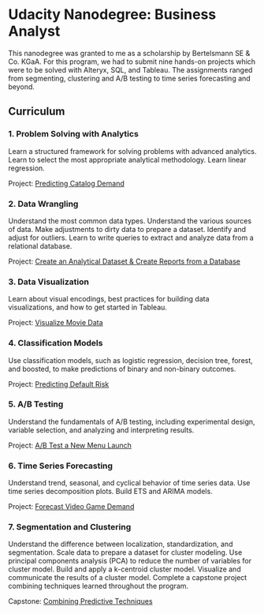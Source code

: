 # Udacity Nanodegree: Business Analyst

This nanodegree was granted to me as a scholarship by Bertelsmann SE & Co. KGaA. For this program, we had to submit nine hands-on projects which were to be solved with Alteryx, SQL, and Tableau. The assignments ranged from segmenting, clustering and A/B testing to time series forecasting and beyond.

## Curriculum

### 1. Problem Solving with Analytics
Learn a structured framework for solving problems with advanced analytics. Learn to select the most appropriate analytical methodology. Learn linear regression.

Project: [Predicting Catalog Demand](https://github.com/caloudz/nanodegrees/tree/master/business-analyst/p1-catalog-demand)

### 2. Data Wrangling
Understand the most common data types. Understand the various sources of data. Make adjustments to dirty data to prepare a dataset. Identify and adjust for outliers. Learn to write queries to extract and analyze data from a relational database.

Project: [Create an Analytical Dataset & Create Reports from a Database](https://github.com/caloudz/nanodegrees/tree/master/business-analyst/p2-analytics-dataset)

### 3. Data Visualization
Learn about visual encodings, best practices for building data visualizations, and how to get started in Tableau.

Project: [Visualize Movie Data](https://github.com/caloudz/nanodegrees/tree/master/business-analyst/p3-visualize-movie)

### 4. Classification Models
Use classification models, such as logistic regression, decision tree, forest, and boosted, to make predictions of binary and non-binary outcomes.

Project: [Predicting Default Risk](https://github.com/caloudz/nanodegrees/tree/master/business-analyst/p4-predict-default-risk)

### 5. A/B Testing
Understand the fundamentals of A/B testing, including experimental design, variable selection, and analyzing and interpreting results.

Project: [A/B Test a New Menu Launch](https://github.com/caloudz/nanodegrees/tree/master/business-analyst/p5-ab-test-new-menu-launch)

### 6. Time Series Forecasting
Understand trend, seasonal, and cyclical behavior of time series data. Use time series decomposition plots. Build ETS and ARIMA models.

Project: [Forecast Video Game Demand](https://github.com/caloudz/nanodegrees/tree/master/business-analyst/p6-forecast-game-sales)

### 7. Segmentation and Clustering
Understand the difference between localization, standardization, and segmentation. Scale data to prepare a dataset for cluster modeling. Use principal components analysis (PCA) to reduce the number of variables for cluster model. Build and apply a k-centroid cluster model. Visualize and communicate the results of a cluster model. Complete a capstone project combining techniques learned throughout the program.

Capstone: [Combining Predictive Techniques](https://github.com/caloudz/nanodegrees/tree/master/business-analyst/p7-combine-predictive-techniques)
